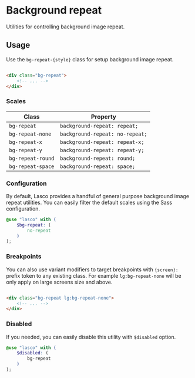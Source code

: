 # Background repeat

Utilities for controlling background image repeat.

## Usage

Use the `bg-repeat-{style}` class for setup background image repeat.

```html

<div class="bg-repeat">
    <!-- ... -->
</div>
```

### Scales

| Class             | Property                        |
|-------------------|---------------------------------|
| `bg-repeat`       | `background-repeat: repeat;`    |
| `bg-repeat-none`  | `background-repeat: no-repeat;` |
| `bg-repeat-x`     | `background-repeat: repeat-x;`  |
| `bg-repeat-y`     | `background-repeat: repeat-y;`  |
| `bg-repeat-round` | `background-repeat: round;`     |
| `bg-repeat-space` | `background-repeat: space;`     |

### Configuration

By default, Lasco provides a handful of general purpose background image repeat utilities. You can easily filter the
default scales using the Sass configuration.

```scss
@use "lasco" with (
    $bg-repeat: (
        no-repeat
    )
);
```

### Breakpoints

You can also use variant modifiers to target breakpoints with `{screen}:` prefix token to any existing class. For
example `lg:bg-repeat-none` will be only apply on large screens size and above.

```html

<div class="bg-repeat lg:bg-repeat-none">
    <!-- ... -->
</div>
```

### Disabled

If you needed, you can easily disable this utility with `$disabled` option.

```scss
@use "lasco" with (
    $disabled: (
        bg-repeat
    )
);
```
